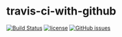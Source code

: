 # travis-ci-with-github

[![Build Status](https://travis-ci.org/ajaymache/travis-ci-with-github.svg?branch=master)](https://travis-ci.org/ajaymache/travis-ci-with-github)
[![license](https://img.shields.io/github/license/ajaymache/travis-ci-with-github.svg)]()
[![GitHub issues](https://img.shields.io/github/issues/ajaymache/travis-ci-with-github.svg)]()
